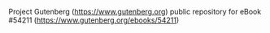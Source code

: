 Project Gutenberg (https://www.gutenberg.org) public repository for
eBook #54211 (https://www.gutenberg.org/ebooks/54211)
